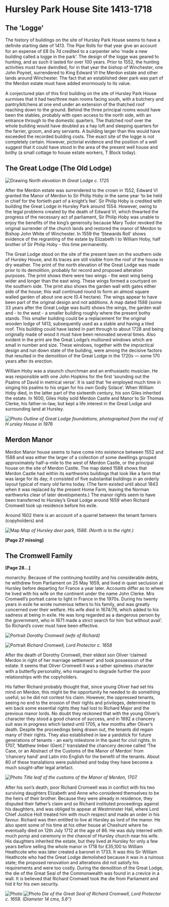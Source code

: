 # Hursley Park House Site 1413-1718

## The 'Logge'
 
The history of buildings on the site of Hursley
Park House seems to have a deﬁnite starting
date of 1413. The Pipe Rolls for that year give
an account for an expense of £8 0s 7d credited
to a carpenter who ‘made a new building
called a logge in the park’. The design of the
logge was geared to hunting, and as such it
lasted for over 100 years. Prior to 1552, the
hunting activities must have dwindled, for in
that year the bishop of Winchester, one John
Poynet, surrendered to King Edward VI the
Merdon estate and other lands around
Winchester. The fact that an established deer
park was part of the Merdon estate must
have added enormously to its value.

A conjectured plan of this ﬁrst building on the
site of Hursley Park House surmises that it
had two/three main rooms facing south, with a
butchery and pantry/kitchens at one end
under an extension of the thatched roof
reaching down to the ground. Behind the
three principal rooms would have been the
stables, probably with open access to the
north side, with an entrance through to the
domestic quarters. The thatched roof over the
whole building would have doubled as a hay
loft and sleeping quarters for the farrier,
groom, and any servants. A building larger
than this would have exceeded the recorded
building costs. The exact site of the logge is
not completely certain. However, pictorial
evidence and the position of a well suggest
that it could have stood in the area of the
present well house and bothy (a small cottage
to house estate workers, T Block today).


## The Great Lodge (The Old Lodge)


![Drawing](great-lodge.jpg)
*North elevation th Great Lodge c. 1725*


After the Merdon estate was surrendered to
the crown in 1552, Edward VI granted the
Manor of Merdon to Sir Philip Hoby in the
same year ‘to be held in chief for the fortieth
part of a knight’s fee’. Sir Philip Hoby is
credited with building the Great Lodge in
Hursley Park around 1554. However, owing to
the legal problems created by the death of
Edward VI, which thwarted the progress of
the necessary act of parliament, Sir Philip
Hoby was unable to enjoy the beneﬁts of the
king’s generosity because Mary Tudor revoked
the original surrender of the church lands and
restored the manor of Merdon to Bishop John
White of Winchester. In 1559 the ‘Stewards
Roll’ shows evidence of the regranting of the
estate by Elizabeth I to William Hoby, half
brother of Sir Philip Hoby - this time
permanently.

The Great Lodge stood on the site of the
present lawn on the southern side of Hursley
House, and its traces are still visible from the
roof of the house in dry weather. The print of
the north elevation of the Great Lodge was
made prior to its demolition, probably for
record and proposed alteration purposes. The
print shows there were two wings - the west
wing being wider and longer than the east
wing. These wings formed a courtyard on the
southern side. The print also shows the
garden wall with gates either side of the
house; this wall continued round to form an
almost square walled garden of about one acre
(0.4 hectare). The wings appear to have been
part of the original design and not additions.
A map dated 1588 (some 33 years after the
Great Lodge was built) shows the wings, the
garden wall and - to the west - a smaller
building roughly where the present bothy
stands. This smaller building could be a
replacement for the original wooden lodge of
1413, subsequently used as a stable and
having a tiled roof. This building could have
lasted in part through to about 1728 and
being originally made of wood it must have
been renovated several times. Also evident in
the print are the Great Lodge’s mullioned
windows which are small in number and size.
These windows, together with the impractical
design and run down state of the building,
were among the decisive factors that resulted
in the demolition of the Great Lodge in the
1720s — some 170 years after its erection.

William Hoby was a staunch churchman and
an enthusiastic musician. He was responsible
with one John Hopkins for the ﬁrst ‘sounding
out the Psalms of David in metrical verse’. It
is said that ‘he employed much time in singing
his psalms to his organ for his own Godly
Solace’. When William Hoby died, in the latter
part of the sixteenth century, his son Giles
inherited the estate. In 1600, Giles Hoby sold
Merdon Castle and Manor to Sir Thomas
Clerke, his father-in-law, but kept a life
interest in the Great Lodge and surrounding
land at Hursley.


![Photo](great-lodge-outline.jpg)
*Outline of Great Lodge foundations, photographed from the roof of H ursley House in 1976*

 
## Merdon Manor

Merdon Manor house seems to have come into
existence between 1552 and 1588 and was
either the larger of a collection of some
dwellings grouped approximately half-a-mile
to the west of Merdon Castle, or the principal
house on the site of Merdon Castle. The map
dated 1588 shows that Merdon Castle had
within its earthworks buildings that look like
a farm that was large for its day; it consisted
of five substantial buildings in an orderly
layout typical of many old farms today. (The
farm existed until about 1843 when it was
replaced by the present Home Farm, leaving
the Norman earthworks clear of later
developments.) The manor rights seem to
have been transferred to Hursley’s Great
Lodge around 1659 when Richard Cromwell
took up residence before his exile.

Around 1602 there is an account of a quarrel
between the tenant farmers (copyholders) and


![Map](hursley-deer-park-map.jpg)
*Map of Hursley deer park, 1588. (North is to the right.)*


**[Page 27 missing]**


## The Cromwell Family

**[Page 28...]**




monarchy. Because of the continuing hostility
and his considerable debts, he withdrew from
Parliament on 25 May 1659, and lived in
quiet seclusion at Hursley before departing for
France a year later. Accounts differ as to
where he lived with his wife on the continent
under the name John Clerke. Mrs Cromwell’s
portrait came to light in France in the 1970s.
During his twenty years in exile he wrote
numerous letters to his family, and was
greatly concerned over their welfare. His wife
died in 1674/76, which added to his sadness at
being in exile. He was long regarded as a
dangerous person by the government, who in
1671 made a strict search for him ‘but without
avail’. So Richard’s cover must have been
effective.


![Portrait](dorothy-cromwell.jpg)
*Dorothy Cromwell (wife of Richard)*


![Portrait](richard-cromwell.jpg)
*Richard Cromwell, Lord Protector c. 1658*


After the death of Dorothy Cromwell, their
eldest son Oliver ‘claimed Merdon in right of
her marriage settlement’ and took possession of
the estate. It seems that Oliver Cromwell II
was a rather spineless character with a
butterﬂy personality, who managed to degrade
further the poor relationships with the
copyholders.

His father Richard probably thought that,
since young Oliver had set his mind on
Merdon, this might be the opportunity he
needed to do something useful; so he did not
contest his claim. However, the oppressed
tenants, seeing no end to the erosion of their
rights and privileges, determined to win back
some essential rights they had lost to Richard
Major and the previous manor lords. No
doubt they reckoned that with the young
Oliver’s character they stood a good chance of
success, and in 1692 a chancery suit was in
progress which lasted until 1705, a few
months after Oliver’s death. Despite the
proceedings being drawn out, the tenants did
regain many of their rights. They also
established in law a yardstick for future
generations of tenants - an early milestone in
the quest for civil rights. In 1707, ‘Matthew
Imber (Gent.)’ translated the chancery decree
called ‘The Case, or an Abstract of the
Customs of the Manor of Merdon’ from
‘chancery hand’ and Latin into English for the
beneﬁt of the tenants. About 80 of these
translations were published and today they
have become a much sought-after legal
artefact.


![Photo](manor-of-merdon-customs-title-leaf.jpg)
*Title leaf of the customs of the Manor of
Merdon, 1707.*

After his son’s death, poor Richard Cromwell
was in conﬂict with his two surviving
daughters Elizabeth and Anne who considered
themselves to be the heirs of their brother.
Because they were already in residence, they
disputed their father’s claim and so Richard
instituted proceedings against his daughters,
and was obliged to appear at Westminster
Hall, where Lord Chief Justice Holt treated
him with much respect and made an order in
his favour. Richard was then entitled to live at
Hursley as lord of the manor. He also spent
some of his time at his other house at
Cheshunt where he eventually died on 12th
July 1712 at the age of 86. He was duly
interred with much pomp and ceremony in
the chancel of Hursley church near his wife.
His daughters inherited the estate, but they
lived at Hursley for only a few years before
selling the whole manor in 1718 for £35,100
to William Heathcote who was later created a
baronet in 1733. It was this Sir William
Heathcote who had the Great Lodge
demolished because it was in a ruinous state;
the proposed renovation and alterations did
not satisfy his requirements and were too
costly. During the demolition of the Great
Lodge, the die of the Great Seal of the
Commonwealth was found in a crevice in a
wall. It is believed that Richard Cromwell
took the die from Parliament and hid it for his
own security.


![Photo](great-seal.jpg)
![Photo](great-seal-reverse.jpg)
*Die of the Great Seal of Richard Cromwell,
Lord Protector c. 1658. (Diameter 14 cms, 5.6”)*
